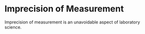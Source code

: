 # Imprecision of Measurement

Imprecision of measurement is an unavoidable aspect of laboratory science. 
